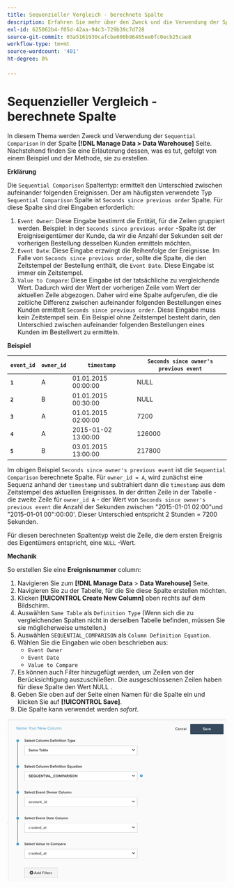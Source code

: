 ```yaml
---
title: Sequenzieller Vergleich - berechnete Spalte
description: Erfahren Sie mehr über den Zweck und die Verwendung der Spalte Sequenzieller Vergleich .
exl-id: 625062b4-f05d-42aa-94c3-729b39c7d728
source-git-commit: 03a5161930cafcbe600b96465ee0fc0ecb25cae8
workflow-type: tm+mt
source-wordcount: '401'
ht-degree: 0%

---
```


# Sequenzieller Vergleich - berechnete Spalte

In diesem Thema werden Zweck und Verwendung der `Sequential Comparison` in der Spalte **[!DNL Manage Data > Data Warehouse]** Seite. Nachstehend finden Sie eine Erläuterung dessen, was es tut, gefolgt von einem Beispiel und der Methode, sie zu erstellen.

**Erklärung**

Die `Sequential Comparison` Spaltentyp: ermittelt den Unterschied zwischen aufeinander folgenden Ereignissen. Der am häufigsten verwendete Typ `Sequential Comparison` Spalte ist `Seconds since previous order` Spalte. Für diese Spalte sind drei Eingaben erforderlich:

1. `Event Owner`: Diese Eingabe bestimmt die Entität, für die Zeilen gruppiert werden. Beispiel: in der `Seconds since previous order` -Spalte ist der Ereigniseigentümer der Kunde, da wir die Anzahl der Sekunden seit der vorherigen Bestellung desselben Kunden ermitteln möchten.
1. `Event Date`: Diese Eingabe erzwingt die Reihenfolge der Ereignisse. Im Falle von `Seconds since previous order`, sollte die Spalte, die den Zeitstempel der Bestellung enthält, die `Event Date`. Diese Eingabe ist immer ein Zeitstempel.
1. `Value to Compare`: Diese Eingabe ist der tatsächliche zu vergleichende Wert. Dadurch wird der Wert der vorherigen Zeile vom Wert der aktuellen Zeile abgezogen. Daher wird eine Spalte aufgerufen, die die zeitliche Differenz zwischen aufeinander folgenden Bestellungen eines Kunden ermittelt `Seconds since previous order`. Diese Eingabe muss kein Zeitstempel sein. Ein Beispiel ohne Zeitstempel besteht darin, den Unterschied zwischen aufeinander folgenden Bestellungen eines Kunden im Bestellwert zu ermitteln.

**Beispiel**

| **`event_id`** | **`owner_id`** | **`timestamp`** | **`Seconds since owner's previous event`** |
|--- |--- |--- |--- |
| **`1`** | A | 01.01.2015 00:00:00 | NULL |
| **`2`** | B | 01.01.2015 00:30:00 | NULL |
| **`3`** | A | 01.01.2015 02:00:00 | 7200 |
| **`4`** | A | 2015-01-02 13:00:00 | 126000 |
| **`5`** | B | 03.01.2015 13:00:00 | 217800 |

Im obigen Beispiel `Seconds since owner's previous event` ist die `Sequential Comparison` berechnete Spalte. Für `owner_id = A`, wird zunächst eine Sequenz anhand der `timestamp` und subtrahiert dann die `timestamp` aus dem Zeitstempel des aktuellen Ereignisses. In der dritten Zeile in der Tabelle - die zweite Zeile für `owner_id A` - der Wert von `Seconds since owner's previous event` die Anzahl der Sekunden zwischen &quot;2015-01-01 02:00&quot;und &quot;2015-01-01 00&quot;:00:00&#39;. Dieser Unterschied entspricht 2 Stunden = 7200 Sekunden.

Für diesen berechneten Spaltentyp weist die Zeile, die dem ersten Ereignis des Eigentümers entspricht, eine `NULL` -Wert.

**Mechanik**

So erstellen Sie eine **Ereignisnummer** column:

1. Navigieren Sie zum **[!DNL Manage Data** > **Data Warehouse]** Seite.
1. Navigieren Sie zu der Tabelle, für die Sie diese Spalte erstellen möchten.
1. Klicken **[!UICONTROL Create New Column]** oben rechts auf dem Bildschirm.
1. Auswählen `Same Table` als `Definition Type` (Wenn sich die zu vergleichenden Spalten nicht in derselben Tabelle befinden, müssen Sie sie möglicherweise umstellen.)
1. Auswählen `SEQUENTIAL_COMPARISON` als `Column Definition Equation`.
1. Wählen Sie die Eingaben wie oben beschrieben aus:
   - `Event Owner`
   - `Event Date`
   - `Value to Compare`
1. Es können auch Filter hinzugefügt werden, um Zeilen von der Berücksichtigung auszuschließen. Die ausgeschlossenen Zeilen haben für diese Spalte den Wert NULL .
1. Geben Sie oben auf der Seite einen Namen für die Spalte ein und klicken Sie auf **[!UICONTROL Save]**.
1. Die Spalte kann verwendet werden *sofort*.

![SEK](../../assets/SEC_new.png)
